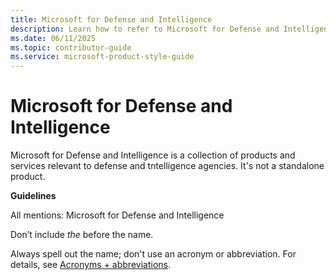 ```yaml
---
title: Microsoft for Defense and Intelligence
description: Learn how to refer to Microsoft for Defense and Intelligence in your content.
ms.date: 06/11/2025
ms.topic: contributor-guide
ms.service: microsoft-product-style-guide
---
```


# Microsoft for Defense and Intelligence

 Microsoft for Defense and Intelligence is a collection of products and services relevant to defense and tntelligence agencies. It's not a standalone product.

**Guidelines**

All mentions: Microsoft for Defense and Intelligence

Don’t include *the* before the name.

Always spell out the name; don't use an acronym or abbreviation. For details, see [Acronyms + abbreviations](~\acronyms-and-abbreviations.md).